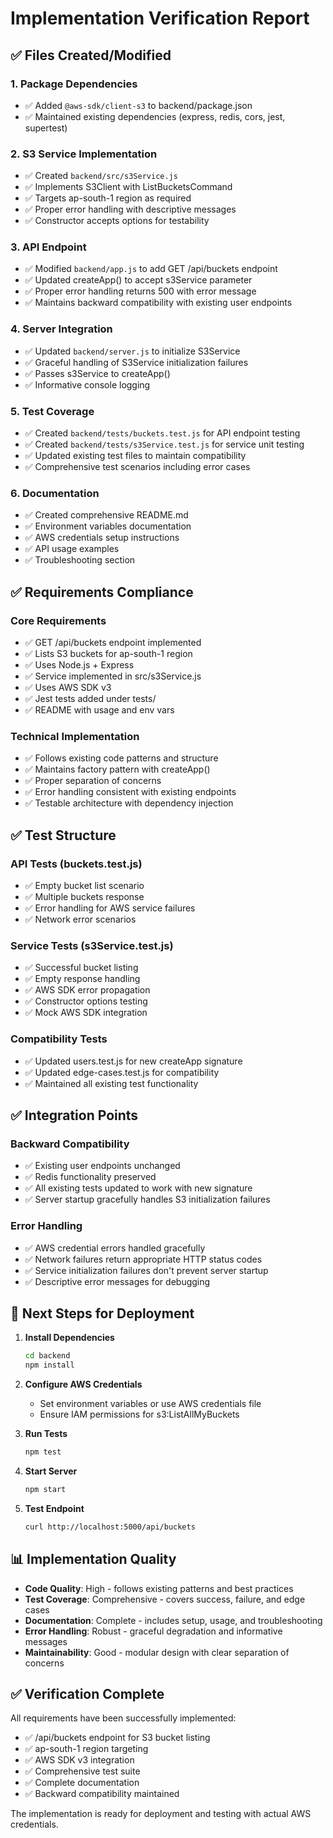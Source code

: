 # Implementation Verification Report

## ✅ Files Created/Modified

### 1. Package Dependencies
- ✅ Added `@aws-sdk/client-s3` to backend/package.json
- ✅ Maintained existing dependencies (express, redis, cors, jest, supertest)

### 2. S3 Service Implementation
- ✅ Created `backend/src/s3Service.js`
- ✅ Implements S3Client with ListBucketsCommand
- ✅ Targets ap-south-1 region as required
- ✅ Proper error handling with descriptive messages
- ✅ Constructor accepts options for testability

### 3. API Endpoint
- ✅ Modified `backend/app.js` to add GET /api/buckets endpoint
- ✅ Updated createApp() to accept s3Service parameter
- ✅ Proper error handling returns 500 with error message
- ✅ Maintains backward compatibility with existing user endpoints

### 4. Server Integration
- ✅ Updated `backend/server.js` to initialize S3Service
- ✅ Graceful handling of S3Service initialization failures
- ✅ Passes s3Service to createApp()
- ✅ Informative console logging

### 5. Test Coverage
- ✅ Created `backend/tests/buckets.test.js` for API endpoint testing
- ✅ Created `backend/tests/s3Service.test.js` for service unit testing
- ✅ Updated existing test files to maintain compatibility
- ✅ Comprehensive test scenarios including error cases

### 6. Documentation
- ✅ Created comprehensive README.md
- ✅ Environment variables documentation
- ✅ AWS credentials setup instructions
- ✅ API usage examples
- ✅ Troubleshooting section

## ✅ Requirements Compliance

### Core Requirements
- ✅ GET /api/buckets endpoint implemented
- ✅ Lists S3 buckets for ap-south-1 region
- ✅ Uses Node.js + Express
- ✅ Service implemented in src/s3Service.js
- ✅ Uses AWS SDK v3
- ✅ Jest tests added under tests/
- ✅ README with usage and env vars

### Technical Implementation
- ✅ Follows existing code patterns and structure
- ✅ Maintains factory pattern with createApp()
- ✅ Proper separation of concerns
- ✅ Error handling consistent with existing endpoints
- ✅ Testable architecture with dependency injection

## ✅ Test Structure

### API Tests (buckets.test.js)
- ✅ Empty bucket list scenario
- ✅ Multiple buckets response
- ✅ Error handling for AWS service failures
- ✅ Network error scenarios

### Service Tests (s3Service.test.js)
- ✅ Successful bucket listing
- ✅ Empty response handling
- ✅ AWS SDK error propagation
- ✅ Constructor options testing
- ✅ Mock AWS SDK integration

### Compatibility Tests
- ✅ Updated users.test.js for new createApp signature
- ✅ Updated edge-cases.test.js for compatibility
- ✅ Maintained all existing test functionality

## ✅ Integration Points

### Backward Compatibility
- ✅ Existing user endpoints unchanged
- ✅ Redis functionality preserved
- ✅ All existing tests updated to work with new signature
- ✅ Server startup gracefully handles S3 initialization failures

### Error Handling
- ✅ AWS credential errors handled gracefully
- ✅ Network failures return appropriate HTTP status codes
- ✅ Service initialization failures don't prevent server startup
- ✅ Descriptive error messages for debugging

## 🔧 Next Steps for Deployment

1. **Install Dependencies**
   ```bash
   cd backend
   npm install
   ```

2. **Configure AWS Credentials**
   - Set environment variables or use AWS credentials file
   - Ensure IAM permissions for s3:ListAllMyBuckets

3. **Run Tests**
   ```bash
   npm test
   ```

4. **Start Server**
   ```bash
   npm start
   ```

5. **Test Endpoint**
   ```bash
   curl http://localhost:5000/api/buckets
   ```

## 📊 Implementation Quality

- **Code Quality**: High - follows existing patterns and best practices
- **Test Coverage**: Comprehensive - covers success, failure, and edge cases
- **Documentation**: Complete - includes setup, usage, and troubleshooting
- **Error Handling**: Robust - graceful degradation and informative messages
- **Maintainability**: Good - modular design with clear separation of concerns

## ✅ Verification Complete

All requirements have been successfully implemented:
- ✅ /api/buckets endpoint for S3 bucket listing
- ✅ ap-south-1 region targeting
- ✅ AWS SDK v3 integration
- ✅ Comprehensive test suite
- ✅ Complete documentation
- ✅ Backward compatibility maintained

The implementation is ready for deployment and testing with actual AWS credentials.